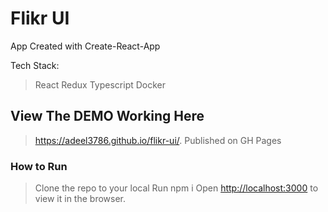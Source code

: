 # Flikr UI

App Created with Create-React-App

Tech Stack:
> React
> Redux
> Typescript
> Docker


## View The DEMO Working Here
> https://adeel3786.github.io/flikr-ui/.
> Published on GH Pages

### How to Run

> Clone the repo to your local
> Run npm i
> Open [http://localhost:3000](http://localhost:3000) to view it in the browser.

